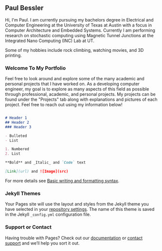 ## Paul Bessler

Hi, I'm Paul. I am currently pursuing my bachelors degree in Electrical and Computer Engineering at the University of Texas at Austin with a focus in Computer Architecture and Embedded Systems. Currently I am performing research on stochastic computing using Magnetic Tunnel Junctions at the Integrated Nano Computing (INC) Lab at UT.

Some of my hobbies include rock climbing, watching movies, and 3D printing.

### Welcome To My Portfolio

Feel free to look around and explore some of the many academic and personal projects that I have worked on. As a developing computer engineer, my goal is to explore as many aspects of this field as possible through professional, academic, and personal projects. My projects can be found under the "Projects" tab along with explanations and pictures of each project. Feel free to reach out using my information below!

```markdown

# Header 1
## Header 2
### Header 3

- Bulleted
- List

1. Numbered
2. List

**Bold** and _Italic_ and `Code` text

[Link](url) and ![Image](src)
```

For more details see [Basic writing and formatting syntax](https://docs.github.com/en/github/writing-on-github/getting-started-with-writing-and-formatting-on-github/basic-writing-and-formatting-syntax).

### Jekyll Themes

Your Pages site will use the layout and styles from the Jekyll theme you have selected in your [repository settings](https://github.com/pwb574/Paul_Portfolio/settings/pages). The name of this theme is saved in the Jekyll `_config.yml` configuration file.

### Support or Contact

Having trouble with Pages? Check out our [documentation](https://docs.github.com/categories/github-pages-basics/) or [contact support](https://support.github.com/contact) and we’ll help you sort it out.

